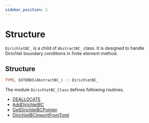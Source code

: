 ```yaml
---
sidebar_position: 2
---
```


# Structure

`DirichletBC_` is a child of `AbstractBC_` class. It is designed to handle Dirichlet boundary conditions in finite element method.

## Structure

```fortran
TYPE, EXTENDS(AbstractBC_) :: DirichletBC_
```

The module `DirichletBC_Class` defines following routines.

- [DEALLOCATE](Deallocate)
- [AddDirichletBC](AddDirichletBC)
- [GetDirichletBCPointer](GetDirichletBCPointer)
- [DirichletBCImportFromToml](DirichletBCImportFromToml)
